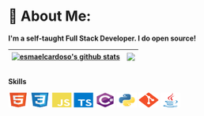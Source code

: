 # 💫 About Me:

**I'm a self-taught Full Stack Developer. I do open source!**

| <a href="https://github.com/esmaelcardoso/github-readme-stats"><img align="center" src="https://github-readme-stats.vercel.app/api?username=esmaelcardoso&show_icons=true&include_all_commits=true&theme=buefy&hide_border=true" alt="esmaelcardoso's github stats" /></a> | <a href="https://github.com/esmaelcardoso/github-readme-stats"><img align="center" src="https://github-readme-stats.vercel.app/api/top-langs/?username=esmaelcardoso&layout=compact&theme=buefy&hide_border=true" /></a> |
| ------------- | ------------- |

##
**Skills**
<div style="display: inline_block">  
  <img align="center" alt="EC-HTML" height="30" width="40" src="https://raw.githubusercontent.com/devicons/devicon/master/icons/html5/html5-original.svg">
  <img align="center" alt="EC-CSS" height="30" width="40" src="https://raw.githubusercontent.com/devicons/devicon/master/icons/css3/css3-original.svg">
  <img align="center" alt="EC-Js" height="30" width="40" src="https://raw.githubusercontent.com/devicons/devicon/master/icons/javascript/javascript-plain.svg">
  <img align="center" alt="EC-Ts" height="30" width="40" src="https://raw.githubusercontent.com/devicons/devicon/master/icons/typescript/typescript-plain.svg">
  <img align="center" alt="EC-Csharp" height="30" width="40" src="https://raw.githubusercontent.com/devicons/devicon/master/icons/csharp/csharp-original.svg">
  <img align="center" alt="EC-Python" height="30" width="40" src="https://raw.githubusercontent.com/devicons/devicon/master/icons/python/python-original.svg">
  <img align="center" alt="EC-Git" height="30" width="40" src="https://raw.githubusercontent.com/devicons/devicon/master/icons/git/git-original.svg">
  <img align="center" alt="EC-Java" height="30" width="40" src="https://raw.githubusercontent.com/devicons/devicon/master/icons/java/java-original.svg">
</div>
